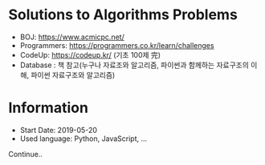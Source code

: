 # Solutions to Algorithms Problems

- BOJ: https://www.acmicpc.net/
- Programmers: https://programmers.co.kr/learn/challenges
- CodeUp: https://codeup.kr/ (기초 100제 完)
- Database : 책 참고(누구나 자료조와 알고리즘, 파이썬과 함께하는 자료구조의 이해, 파이썬 자료구조와 알고리즘)

# Information
- Start Date: 2019-05-20
- Used language: Python, JavaScript, ...

Continue..
